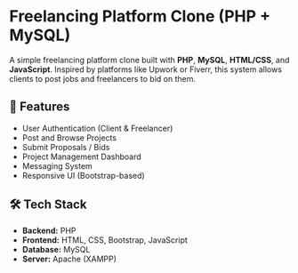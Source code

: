 # Freelancing Platform Clone (PHP + MySQL)

A simple freelancing platform clone built with **PHP**, **MySQL**, **HTML/CSS**, and **JavaScript**. Inspired by platforms like Upwork or Fiverr, this system allows clients to post jobs and freelancers to bid on them.

## 🔧 Features

- User Authentication (Client & Freelancer)
- Post and Browse Projects
- Submit Proposals / Bids
- Project Management Dashboard
- Messaging System
- Responsive UI (Bootstrap-based)

## 🛠️ Tech Stack

- **Backend:** PHP
- **Frontend:** HTML, CSS, Bootstrap, JavaScript
- **Database:** MySQL
- **Server:** Apache (XAMPP)

